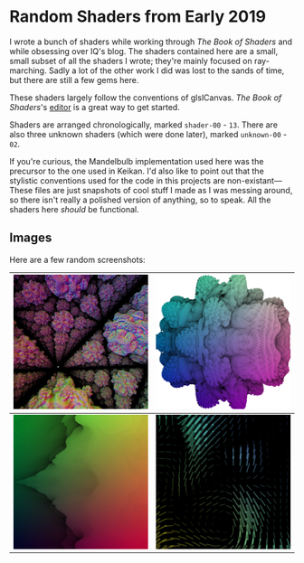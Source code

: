 # Random Shaders from Early 2019
I wrote a bunch of shaders while working through
*The Book of Shaders* and while obsessing over IQ's blog.
The shaders contained here are a small, small subset
of all the shaders I wrote; they're mainly focused on ray-marching.
Sadly a lot of the other work I did was lost to the sands of time,
but there are still a few gems here.

These shaders largely follow the conventions of glslCanvas.
*The Book of Shaders*'s [editor](editor.http://editor.thebookofshaders.com/)
is a great way to get started.

Shaders are arranged chronologically, marked `shader-00` - `13`.
There are also three unknown shaders (which were done later), marked `unknown-00` - `02`.

If you're curious, the Mandelbulb implementation used here was the precursor
to the one used in Keikan.
I'd also like to point out that the stylistic conventions used for the code
in this projects are non-existant—These files are just snapshots of cool stuff I made
as I was messing around,
so there isn't really a polished version of anything, so to speak.
All the shaders here *should* be functional.

## Images
Here are a few random screenshots:

![](https://raw.githubusercontent.com/slightknack/random-shaders/master/images/image-01.png) | ![](https://raw.githubusercontent.com/slightknack/random-shaders/master/images/image-02.png)
--- | ---
![](https://raw.githubusercontent.com/slightknack/random-shaders/master/images/image-06.png) | ![](https://raw.githubusercontent.com/slightknack/random-shaders/master/images/image-08.png)

